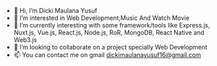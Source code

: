 - 👋 Hi, I’m Dicki Maulana Yusuf
- 👀 I’m interested in Web Development,Music And Watch Movie
- 🌱 I’m currently interesting with some framework/tools like Express.js, Nuxt.js, Vue.js, React.js, Node.js, RoR, MongoDB, React Native and Web3.js
- 💞️ I’m looking to collaborate on a project specially Web Development
- 📫 You can contact me on gmail dickimaulanayusuf16@gmail.com
